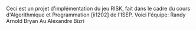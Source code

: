 Ceci est un projet d'implémentation du jeu RISK, fait dans le cadre du cours d'Algorithmique et Programmation [ii1202] 
de l'ISEP.
Voici l'équipe:
	Randy Arnold
	Bryan Au
	Alexandre Bizri
